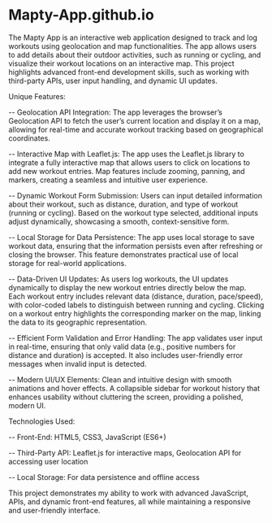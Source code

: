 # Mapty-App.github.io

The Mapty App is an interactive web application designed to track and log workouts using geolocation and map functionalities. The app allows users to add details about their outdoor activities, such as running or cycling, and visualize their workout locations on an interactive map. This project highlights advanced front-end development skills, such as working with third-party APIs, user input handling, and dynamic UI updates.

Unique Features:

 -- Geolocation API Integration: The app leverages the browser’s Geolocation API to fetch the user’s current location and display it on a map, allowing for real-time and accurate workout tracking based on geographical coordinates.
 
 -- Interactive Map with Leaflet.js: The app uses the Leaflet.js library to integrate a fully interactive map that allows users to click on locations to add new workout entries. Map features include zooming, panning, and markers, creating a seamless and intuitive user experience.
 
 -- Dynamic Workout Form Submission: Users can input detailed information about their workout, such as distance, duration, and type of workout (running or cycling). Based on the workout type selected, additional inputs adjust dynamically, showcasing a smooth, context-sensitive form.
 
 -- Local Storage for Data Persistence: The app uses local storage to save workout data, ensuring that the information persists even after refreshing or closing the browser. This feature demonstrates practical use of local storage for real-world applications.
 
 -- Data-Driven UI Updates: As users log workouts, the UI updates dynamically to display the new workout entries directly below the map. Each workout entry includes relevant data (distance, duration, pace/speed), with color-coded labels to distinguish between running and cycling. Clicking on a workout entry highlights the corresponding marker on the map, linking the data to its geographic representation.
 
 -- Efficient Form Validation and Error Handling: The app validates user input in real-time, ensuring that only valid data (e.g., positive numbers for distance and duration) is accepted. It also includes user-friendly error messages when invalid input is detected.
 
 -- Modern UI/UX Elements: Clean and intuitive design with smooth animations and hover effects. A collapsible sidebar for workout history that enhances usability without cluttering the screen, providing a polished, modern UI.

Technologies Used:

-- Front-End: HTML5, CSS3, JavaScript (ES6+)

-- Third-Party API: Leaflet.js for interactive maps, Geolocation API for accessing user location

-- Local Storage: For data persistence and offline access

This project demonstrates my ability to work with advanced JavaScript, APIs, and dynamic front-end features, all while maintaining a responsive and user-friendly interface.
